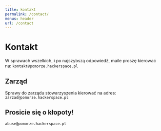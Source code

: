 ```yaml
---
title: kontakt
permalink: /contact/
menus: header
url: /contact
---
```


# Kontakt

W sprawach wszelkich, i po najszybszą odpowiedź, maile proszę kierować na:
`kontakt@pomorze.hackerspace.pl`

## Zarząd

Sprawy do zarządu stowarzyszenia kierować na adres:
`zarzad@pomorze.hackerspace.pl`

## Prosicie się o kłopoty!

`abuse@pomorze.hackerspace.pl`